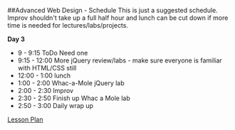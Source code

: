 

##Advanced Web Design - Schedule
This is just a suggested schedule. Improv shouldn't take up a full half hour and lunch can be cut down if more time is needed for lectures/labs/projects.

**Day 3**
+ 9 - 9:15 ToDo Need one
+ 9:15 - 12:00 More jQuery review/labs - make sure everyone is familiar with HTML/CSS still
+ 12:00 - 1:00 lunch
+ 1:00 - 2:00 Whac-a-Mole jQuery lab
+ 2:00 - 2:30 Improv
+ 2:30 - 2:50 Finish up Whac a Mole lab
+ 2:50 - 3:00 Daily wrap up

[Lesson Plan](https://docs.google.com/a/flatironschool.com/document/d/1JgYgjZSI9uc_DKtryja3zhh3OmGAeuTmhv_vr50h1JY/edit)
